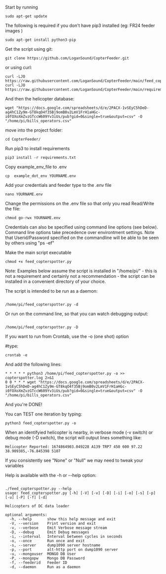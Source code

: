 
Start by running

```Shell
sudo apt-get update
```

The following is required if you don't have pip3 installed (eg: FR24 feeder images )


```Shell
sudo apt-get install python3-pip
```

Get the script using git:

```Shell
git clone https://github.com/LoganSound/CopterFeeder.git
```

or using curl:

```Shell
curl -LJO https://raw.githubusercontent.com/LoganSound/CopterFeeder/main/feed_copterspotter.py
curl -LJO https://raw.githubusercontent.com/LoganSound/CopterFeeder/main/requirements.txt
```

And then the helicopter database:

```Shell 
wget "https://docs.google.com/spreadsheets/d/e/2PACX-1vSEyC5hDeD-ag4hC1Zy9m-GT8kqO4f35Bj9omB0v2LmV1FrH1aHGc-i0fOXoXmZvzGTccW609Yv3iUs/pub?gid=0&single=true&output=csv" -O "/home/pi/bills_operators.csv"
``` 
move into the project folder:

```Shell 
cd CopterFeeder/
``` 

Run pip3 to install requirements 
```Shell
pip3 install -r requirements.txt 
```

Copy example_env_file to .env
```Shell
cp  example_dot_env YOURNAME.env
```

Add your credentials and feeder type to the .env file
```Shell
nano YOURNAME.env
```

Change the permissions on the .env file so that only you read Read/Write the file: 

```Shell
chmod go-rwx YOURNAME.env
```


Credentials can also be specified using command line options (see below). Command line options 
take precedence over environtment settings. Note that Userid/Password specified on the commandline 
will be able to be seen by others using "ps -ef" 


Make the main script executable
```Shell
chmod +x feed_copterspotter.py
```

Note: Examples below assume the script is installed in "/home/pi/"  - this is not a
requirement and certainly not a recommendation - the script can be installed in a
convenient directory of your choice. 


The script is intended to be run as a daemon: 

```Shell

/home/pi/feed_copterspotter.py -d

```

Or run on the command line, so that you can watch debugging output:

```Shell

/home/pi/feed_copterspotter.py -D

```

If you want to run from Crontab, use the -o (one shot) option 

#type:
```Shell
crontab -e
```

And add the following lines:

```Code
* * * * * python3 /home/pi/feed_copterspotter.py -o >> copterspotter.log 2>&1
0 0 * * * wget "https://docs.google.com/spreadsheets/d/e/2PACX-1vSEyC5hDeD-ag4hC1Zy9m-GT8kqO4f35Bj9omB0v2LmV1FrH1aHGc-i0fOXoXmZvzGTccW609Yv3iUs/pub?gid=0&single=true&output=csv" -O "/home/pi/bills_operators.csv"
```

And you're DONE!


You can TEST one iteration by typing:

```Shell
python3 feed_copterspotter.py -o 
``` 

When an identifyied helicopter is nearby, in verbose mode (-v switch) or debug mode
(-D switch), the script will output lines something like:

```Code
Helicopter Reported: 1674864903.049228 A139 TRP7 450 600 97.22 38.909385,-76.845398 5107
```

If you consistently see "None" or "Null" we may need to tweak your variables


Help is available with the -h or --help option: 


```Code

./feed_copterspotter.py --help 
usage: feed_copterspotter.py [-h] [-V] [-v] [-D] [-i] [-o] [-s] [-p] [-u] [-P] [-f] [-d]

Helicopters of DC data loader

optional arguments:
  -h, --help       show this help message and exit
  -V, --version    Print version and exit
  -v, --verbose    Emit Verbose message stream
  -D, --debug      Emit Debug messages
  -i, --interval   Interval between cycles in seconds
  -o, --once       Run once and exit
  -s, --server     dump1090 server hostname
  -p, --port       alt-http port on dump1090 server
  -u, --mongouser  MONGO DB User
  -P, --mongopw    Mongo DB Password
  -f, --feederid   Feeder ID
  -d, --daemon     Run as a daemon

```
 

